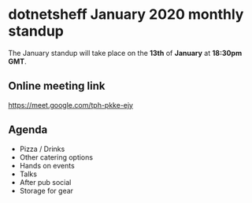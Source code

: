 # dotnetsheff January 2020 monthly standup

The January standup will take place on the **13th** of **January** at **18:30pm GMT**.

## Online meeting link
https://meet.google.com/tph-pkke-ejy

## Agenda

- Pizza / Drinks
- Other catering options
- Hands on events
- Talks
- After pub social
- Storage for gear
